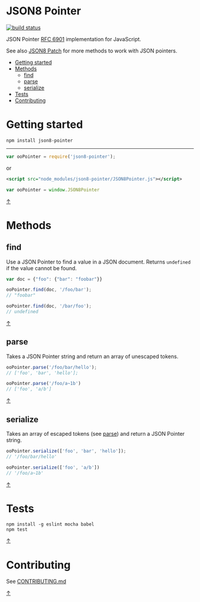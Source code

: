 JSON8 Pointer
=============

[![build status](https://img.shields.io/travis/JSON8/pointer.svg?style=flat-square)](https://travis-ci.org/JSON8/pointer)

JSON Pointer [RFC 6901](http://tools.ietf.org/html/rfc6901) implementation for JavaScript.

See also [JSON8 Patch](https://github.com/JSON8/patch) for more methods to work with JSON pointers.

* [Getting started](#getting-started)
* [Methods](#methods)
  * [find](#find)
  * [parse](#parse)
  * [serialize](#serialize)
* [Tests](#tests)
* [Contributing](#contributing)

# Getting started

```npm install json8-pointer```

----

```javascript
var ooPointer = require('json8-pointer');
```

or

```xml
<script src="node_modules/json8-pointer/JSON8Pointer.js"></script>
```
```javascript
var ooPointer = window.JSON8Pointer
```

[↑](#json8-pointer)

# Methods

## find

Use a JSON Pointer to find a value in a JSON document.
Returns ```undefined``` if the value cannot be found.

```javascript
var doc = {"foo": {"bar": "foobar"}}

ooPointer.find(doc, '/foo/bar');
// "foobar"

ooPointer.find(doc, '/bar/foo');
// undefined
```

[↑](#json8-pointer)

## parse

Takes a JSON Pointer string and return an array of unescaped tokens.

```javascript
ooPointer.parse('/foo/bar/hello');
// ['foo', 'bar', 'hello'];

ooPointer.parse('/foo/a~1b')
// ['foo', 'a/b']
```

[↑](#json8-pointer)

## serialize

Takes an array of escaped tokens (see [parse](parse)) and return a JSON Pointer string.

 ```javascript
ooPointer.serialize(['foo', 'bar', 'hello']);
// '/foo/bar/hello'

ooPointer.serialize(['foo', 'a/b'])
// '/foo/a~1b'
```

[↑](#json8-pointer)

# Tests

```
npm install -g eslint mocha babel
npm test
```

[↑](#json8-pointer)

# Contributing

See [CONTRIBUTING.md](https://github.com/JSON8/merge-pointer/blob/master/CONTRIBUTING.md)

[↑](#json8-pointer)
